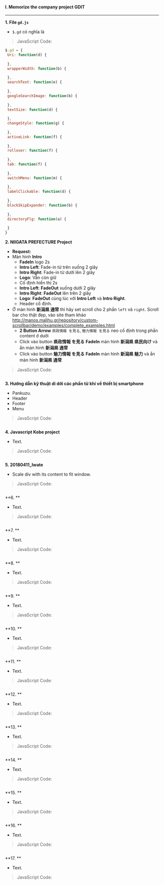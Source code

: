 #### I. Memorize the company project GDIT
---

**1. File ```gd.js```**
- ```$.gd``` có nghĩa là

>JavaScript Code:
```javascript
$.gd = {
 Uri: function(d) {
 
 },
 wrapperWidth: function(b) {
 
 },
 searchText: function(e) {
 
 },
 googleSearchImage: function(b) {
 
 },
 textSize: function(d) {
 
 },
 changeStyle: function(g) {
 
 },
 activeLink: function(f) {
 
 },
 rollover: function(f) {
 
 },
 tab: function(f) {
 
 },
 switchMenu: function(m) {
 
 },
 labelClickable: function(d) {
 
 },
 blockSkipExpander: function(b) {
 
 },
 directoryFlg: function(a) {
 
 }
}
```

**2. NIIGATA PREFECTURE Project**
- **Request:** 
- Màn hình **Intro**
  + **FadeIn** logo 2s
  + **Intro Left**: Fade-in từ trên xuống 2 giây
  + **Intro Right**: Fade-in từ dưới lên 2 giây
  + **Logo**: Vẫn còn giữ
  + Cố định hiển thị 2s
  + **Intro Left**: **FadeOut** xuống dưới 2 giây
  + **Intro Right**: **FadeOut** lên trên 2 giây
  + **Logo**: **FadeOut** cùng lúc với **Intro Left** và **Intro Right**.
  + Header cố định.
- Ở màn hình **新潟県 通常** thì hãy set scroll cho 2 phần ```left``` và ```right```. Scroll bar cho thật đẹp, vào site tham khảo
    http://manos.malihu.gr/repository/custom-scrollbar/demo/examples/complete_examples.html
  + **2 Button Arrow** ```県政情報 を見る```, ```魅力情報 を見る``` neo cố định trong phần content ở dưới
  + Click vào button **県政情報 を見る** **FadeIn** màn hình **新潟県 県民向け** và ẩn màn hình **新潟県 通常**
  + Click vào button **魅力情報 を見る** **FadeIn** màn hình **新潟県 魅力** và ẩn màn hình **新潟県 通常**
>JavaScript Code:
```javascript

```

**3. Hướng dẫn kỹ thuật di dời các phần tử khi về thiết bị smartphone**
- Pankuzu.
- Header
- Footer
- Menu

>JavaScript Code:
```javascript

```

**4. Javascript Kobe project**
- Text.

>JavaScript Code:
```javascript

```

**5. 20180411_Iwate**
- Scale div with its content to fit window.

>JavaScript Code:
```javascript

```

**6. **
- Text.

>JavaScript Code:
```javascript

```

**7. **
- Text.

>JavaScript Code:
```javascript

```

**8. **
- Text.

>JavaScript Code:
```javascript

```

**9. **
- Text.

>JavaScript Code:
```javascript

```

**10. **
- Text.

>JavaScript Code:
```javascript

```

**11. **
- Text.

>JavaScript Code:
```javascript

```

**12. **
- Text.

>JavaScript Code:
```javascript

```

**13. **
- Text.

>JavaScript Code:
```javascript

```

**14. **
- Text.

>JavaScript Code:
```javascript

```

**15. **
- Text.

>JavaScript Code:
```javascript

```

**16. **
- Text.

>JavaScript Code:
```javascript

```

**17. **
- Text.

>JavaScript Code:
```javascript

```
